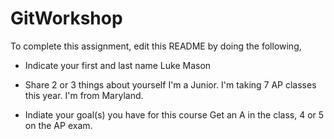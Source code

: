 # GitWorkshop

To complete this assignment, edit this README by doing the following, 

- Indicate your first and last name
Luke Mason 

- Share 2 or 3 things about yourself
I'm a Junior. I'm taking 7 AP classes this year. I'm from Maryland.

- Indiate your goal(s) you have for this course
Get an A in the class, 4 or 5 on the AP exam.
